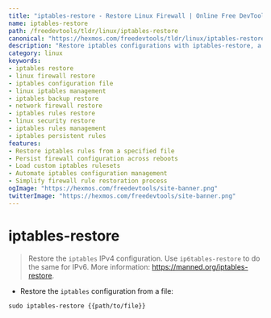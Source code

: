 ```yaml
---
title: "iptables-restore - Restore Linux Firewall | Online Free DevTools by Hexmos"
name: iptables-restore
path: /freedevtools/tldr/linux/iptables-restore
canonical: "https://hexmos.com/freedevtools/tldr/linux/iptables-restore/"
description: "Restore iptables configurations with iptables-restore, a Linux command-line tool. Manage firewall rules and persist settings effectively. Free online tool, no registration required."
category: linux
keywords:
- iptables restore
- linux firewall restore
- iptables configuration file
- linux iptables management
- iptables backup restore
- network firewall restore
- iptables rules restore
- linux security restore
- iptables rules management
- iptables persistent rules
features:
- Restore iptables rules from a specified file
- Persist firewall configuration across reboots
- Load custom iptables rulesets
- Automate iptables configuration management
- Simplify firewall rule restoration process
ogImage: "https://hexmos.com/freedevtools/site-banner.png"
twitterImage: "https://hexmos.com/freedevtools/site-banner.png"
---
```


# iptables-restore

> Restore the `iptables` IPv4 configuration.
> Use `ip6tables-restore` to do the same for IPv6.
> More information: <https://manned.org/iptables-restore>.

- Restore the `iptables` configuration from a file:

`sudo iptables-restore {{path/to/file}}`
